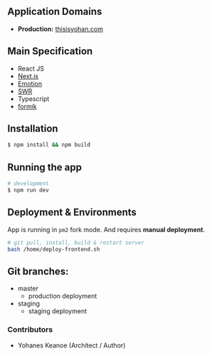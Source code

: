 ## Application Domains

-   **Production:** [thisisyohan.com]()


## Main Specification

-   React JS
-   [Next.js](https://nextjs.org/)
-   [Emotion](https://emotion.sh/)
-   [SWR](https://swr.vercel.app/)
-   Typescript
-   [formik](https://formik.org/)

## Installation

```bash
$ npm install && npm build
```

## Running the app

```bash
# development
$ npm run dev
```

## Deployment & Environments

App is running in `pm2` fork mode. And requires **manual deployment**.

```bash
# git pull, install, build & restart server
bash /home/deploy-frontend.sh
```

## Git branches:

-   master
    -   production deployment
-   staging
    -   staging deployment

### Contributors

-   Yohanes Keanoe (Architect / Author)
